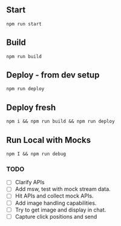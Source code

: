 ## Start
`npm run start`
## Build
`npm run build`

## Deploy - from dev setup
`npm run deploy`

## Deploy fresh
`npm i && npm run build && npm run deploy`

## Run Local with Mocks
`npm I && npm run debug`

### TODO 
- [ ]  Clarify APIs 
- [ ] Add msw, test with mock stream data.
- [ ] Hit APIs and collect mock APIs.
- [ ] Add image handling capabilities.
- [ ] Try to get image and display in chat.
- [ ] Capture click positions and send
